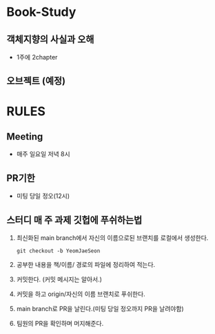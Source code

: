 # Book-Study

## 객체지향의 사실과 오해
- 1주에 2chapter

## 오브젝트 (예정)

# RULES

## Meeting
- 매주 일요일 저녁 8시

## PR기한
- 미팅 당일 정오(12시)

## 스터디 매 주 과제 깃헙에 푸쉬하는법
1. 최신화된 main branch에서 자신의 이름으로된 브랜치를 로컬에서 생성한다.


    `git checkout -b YeomJaeSeon`

2. 공부한 내용을 책/이름/ 경로의 파일에 정리하여 적는다.

3. 커밋한다. (커밋 메시지는 알아서.)

4. 커밋을 하고 origin/자신의 이름 브랜치로 푸쉬한다.

5. main branch로 PR을 날린다.(미팅 당일 정오까지 PR을 날려야함)

6. 팀원의 PR을 확인하며 머지해준다.
